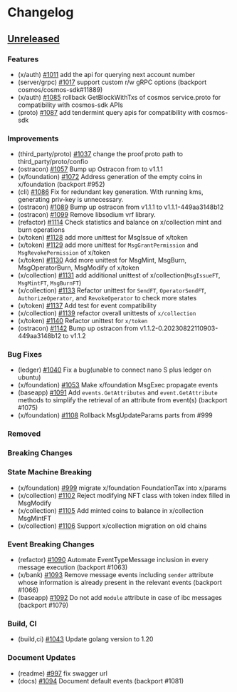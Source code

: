 <!--
Guiding Principles:

Changelogs are for humans, not machines.
There should be an entry for every single version.
The same types of changes should be grouped.
Versions and sections should be linkable.
The latest version comes first.
The release date of each version is displayed.
Mention whether you follow Semantic Versioning.

Usage:

Change log entries are to be added to the Unreleased section under the
appropriate stanza (see below). Each entry should ideally include a tag and
the Github issue reference in the following format:

* (<tag>) \#<issue-number> message

The issue numbers will later be link-ified during the release process so you do
not have to worry about including a link manually, but you can if you wish.

Types of changes (Stanzas):

"Features" for new features.
"Improvements" for changes in existing functionality.
"Deprecated" for soon-to-be removed features.
"Bug Fixes" for any bug fixes.
"Client Breaking" for breaking Protobuf, gRPC and REST routes used by end-users.
"CLI Breaking" for breaking CLI commands.
"Event Breaking" for breaking events.
"API Breaking" for breaking exported APIs used by developers building on SDK.
"State Machine Breaking" for any changes that result in a different AppState given same genesisState and txList.
Ref: https://keepachangelog.com/en/1.0.0/
-->

# Changelog

## [Unreleased](https://github.com/Finschia/finschia-sdk/compare/v0.47.0...HEAD)

### Features
* (x/auth) [\#1011](https://github.com/Finschia/finschia-sdk/pull/1011) add the api for querying next account number
* (server/grpc) [\#1017](https://github.com/Finschia/finschia-sdk/pull/1017) support custom r/w gRPC options (backport cosmos/cosmos-sdk#11889)
* (x/auth) [\#1085](https://github.com/Finschia/finschia-sdk/pull/1085) rollback GetBlockWithTxs of cosmos service.proto for compatibility with cosmos-sdk APIs
* (proto) [\#1087](https://github.com/Finschia/finschia-sdk/pull/1087) add tendermint query apis for compatibility with cosmos-sdk

### Improvements
* (third_party/proto) [\#1037](https://github.com/Finschia/finschia-sdk/pull/1037) change the proof.proto path to third_party/proto/confio
* (ostracon) [\#1057](https://github.com/Finschia/finschia-sdk/pull/1057) Bump up Ostracon from to v1.1.1
* (x/foundation) [\#1072](https://github.com/Finschia/finschia-sdk/pull/1072) Address generation of the empty coins in x/foundation (backport #952)
* (cli) [\#1086](https://github.com/Finschia/finschia-sdk/pull/1086) Fix for redundant key generation. With running kms, generating priv-key is unnecessary.
* (ostracon) [\#1089](https://github.com/Finschia/finschia-sdk/pull/1089) Bump up ostracon from v1.1.1 to v1.1.1-449aa3148b12
* (ostracon) [\#1099](https://github.com/Finschia/finschia-sdk/pull/1099) Remove libsodium vrf library.
* (refactor) [\#1114](https://github.com/Finschia/finschia-sdk/pull/1114) Check statistics and balance on x/collection mint and burn operations
* (x/token) [\#1128](https://github.com/Finschia/finschia-sdk/pull/1128) add more unittest for MsgIssue of x/token
* (x/token) [\#1129](https://github.com/Finschia/finschia-sdk/pull/1129) add more unittest for `MsgGrantPermission` and `MsgRevokePermission` of x/token
* (x/token) [\#1130](https://github.com/Finschia/finschia-sdk/pull/1130) Add more unittest for MsgMint, MsgBurn, MsgOperatorBurn, MsgModify of x/token
* (x/collection) [\#1131](https://github.com/Finschia/finschia-sdk/pull/1131) add additional unittest of x/collection(`MsgIssueFT`, `MsgMintFT`, `MsgBurnFT`)
* (x/collection) [\#1133](https://github.com/Finschia/finschia-sdk/pull/1133) Refactor unittest for `SendFT`, `OperatorSendFT`, `AuthorizeOperator`, and `RevokeOperator` to check more states
* (x/token) [\#1137](https://github.com/Finschia/finschia-sdk/pull/1137) Add test for event compatibility
* (x/collection) [\#1139](https://github.com/Finschia/finschia-sdk/pull/1139) refactor overall unittests of `x/collection`
* (x/token) [\#1140](https://github.com/Finschia/finschia-sdk/pull/1140) Refactor unittest for `x/token`
* (ostracon) [\#1142](https://github.com/Finschia/finschia-sdk/pull/1142) Bump up ostracon from v1.1.2-0.20230822110903-449aa3148b12 to v1.1.2

### Bug Fixes
* (ledger) [\#1040](https://github.com/Finschia/finschia-sdk/pull/1040) Fix a bug(unable to connect nano S plus ledger on ubuntu)
* (x/foundation) [\#1053](https://github.com/Finschia/finschia-sdk/pull/1053) Make x/foundation MsgExec propagate events
* (baseapp) [\#1091](https://github.com/finschia/finschia-sdk/pull/1091) Add `events.GetAttributes` and `event.GetAttribute` methods to simplify the retrieval of an attribute from event(s) (backport #1075)
* (x/foundation) [\#1108](https://github.com/Finschia/finschia-sdk/pull/1108) Rollback MsgUpdateParams parts from #999

### Removed

### Breaking Changes

### State Machine Breaking
* (x/foundation) [\#999](https://github.com/Finschia/finschia-sdk/pull/999) migrate x/foundation FoundationTax into x/params
* (x/collection) [\#1102](https://github.com/finschia/finschia-sdk/pull/1102) Reject modifying NFT class with token index filled in MsgModify
* (x/collection) [\#1105](https://github.com/Finschia/finschia-sdk/pull/1105) Add minted coins to balance in x/collection MsgMintFT
* (x/collection) [\#1106](https://github.com/Finschia/finschia-sdk/pull/1106) Support x/collection migration on old chains

### Event Breaking Changes
* (refactor) [\#1090](https://github.com/Finschia/finschia-sdk/pull/1090) Automate EventTypeMessage inclusion in every message execution (backport #1063)
* (x/bank) [#1093](https://github.com/Finschia/finschia-sdk/pull/1093) Remove message events including `sender` attribute whose information is already present in the relevant events (backport #1066)
* (baseapp) [\#1092](https://github.com/finschia/finschia-sdk/pull/1092) Do not add `module` attribute in case of ibc messages (backport #1079)

### Build, CI
* (build,ci) [\#1043](https://github.com/Finschia/finschia-sdk/pull/1043) Update golang version to 1.20

### Document Updates
* (readme) [\#997](https://github.com/finschia/finschia-sdk/pull/997) fix swagger url
* (docs) [\#1094](https://github.com/Finschia/finschia-sdk/pull/1094) Document default events (backport #1081)
